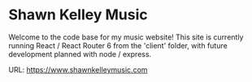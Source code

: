 # Shawn Kelley Music

Welcome to the code base for my music website! This site is currently running React / React Router 6 from the 'client' folder, with future development planned with node / express.

URL: https://www.shawnkelleymusic.com
